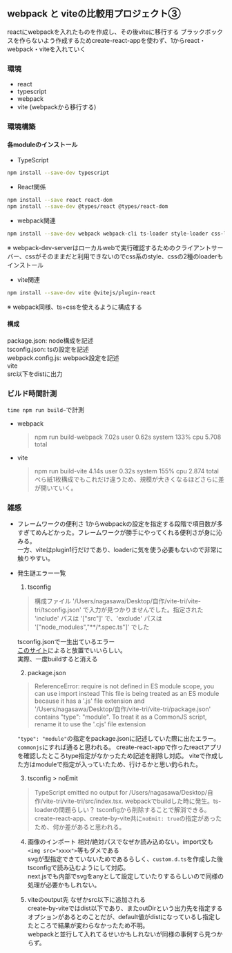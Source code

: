## webpack と viteの比較用プロジェクト③
reactにwebpackを入れたものを作成し、その後viteに移行する
ブラックボックスを作らないよう作成するためcreate-react-appを使わず、1からreact・webpack・viteを入れていく

### 環境
- react
- typescript
- webpack
- vite (webpackから移行する)

### 環境構築
#### 各moduleのインストール
- TypeScript
```sh
npm install --save-dev typescript
```
- React関係
```sh
npm install --save react react-dom
npm install --save-dev @types/react @types/react-dom
```
- webpack関連
```sh
npm install --save-dev webpack webpack-cli ts-loader style-loader css-loader html-webpack-plugin webpack-dev-server
```
※ webpack-dev-serverはローカルwebで実行確認するためのクライアントサーバー、cssがそのままだと利用できないのでcss系のstyle、cssの2種のloaderもインストール

- vite関連
```sh
npm install --save-dev vite @vitejs/plugin-react
```
※ webpack同様、ts+cssを使えるように構成する

#### 構成
package.json: node構成を記述<br>
tsconfig.json: tsの設定を記述<br>
webpack.config.js: webpack設定を記述<br>
vite<br>
src以下をdistに出力

### ビルド時間計測
`time npm run build~`で計測
- webpack
  > npm run build-webpack  7.02s user 0.62s system 133% cpu 5.708 total
- vite
  > npm run build-vite  4.14s user 0.32s system 155% cpu 2.874 total
ぺら紙1枚構成でもこれだけ違うため、規模が大きくなるほどさらに差が開いていく。

### 雑感
- フレームワークの便利さ
  1からwebpackの設定を指定する段階で項目数が多すぎてめんどかった。フレームワークが勝手にやってくれる便利さが身に沁みる。<br>
  一方、viteはplugin1行だけであり、loaderに気を使う必要もないので非常に触りやすい。
- 発生謎エラー一覧
  1. tsconfig
    > 構成ファイル '/Users/nagasawa/Desktop/自作/vite-tri/vite-tri/tsconfig.json' で入力が見つかりませんでした。指定された 'include' パスは '["src"]' で、'exclude' パスは '["node_modules","**/*.spec.ts"]' でした

    tsconfig.jsonで一生出ているエラー<br>
    [このサイト](https://insider.10bace.com/2017/11/29/typescript-ts18003-error/)によると放置でいいらしい。<br>
    実際、一度buildすると消える

  2. package.json
    > ReferenceError: require is not defined in ES module scope, you can use import instead
  This file is being treated as an ES module because it has a '.js' file extension and '/Users/nagasawa/Desktop/自作/vite-tri/vite-tri/package.json' contains "type": "module". To treat it as a CommonJS script, rename it to use the '.cjs' file extension

    `"type": "module"`の指定をpackage.jsonに記述していた際に出たエラー。`commonjs`にすれば通ると思われる。
    create-react-appで作ったreactアプリを確認したところtype指定がなかったため記述を削除し対応。
    viteで作成した方はmoduleで指定が入っていたため、行けるかと思い釣られた。

  3. tsconfig > noEmit
    > TypeScript emitted no output for /Users/nagasawa/Desktop/自作/vite-tri/vite-tri/src/index.tsx.
    webpackでbuildした時に発生。ts-loaderの問題らしい？
    tsconfigから削除することで解消できる。
    create-react-app、create-by-vite共に`noEmit: true`の指定があったため、何か差があると思われる。

  4. 画像のインポート
    相対/絶対パスでなぜか読み込めない。import文も`<img src="xxxx">`等もダメである<br>
    svgが型指定できていないためであるらしく、`custom.d.ts`を作成した後tsconfigで読み込むようにして対応。<br>
    next.jsでも内部でsvgをanyとして設定していたりするらしいので同様の処理が必要かもしれない。

  5. viteのoutput先
    なぜかsrc以下に追加される<br>
    create-by-viteではdist以下であり、またoutDirという出力先を指定するオプションがあるとのことだが、default値がdistになっているし指定したところで結果が変わらなかったため不明。<br>
    webpackと並行して入れてるせいかもしれないが同様の事例すら見つからず。
